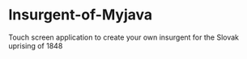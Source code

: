 # Insurgent-of-Myjava
Touch screen application to create your own insurgent for the Slovak uprising of 1848
